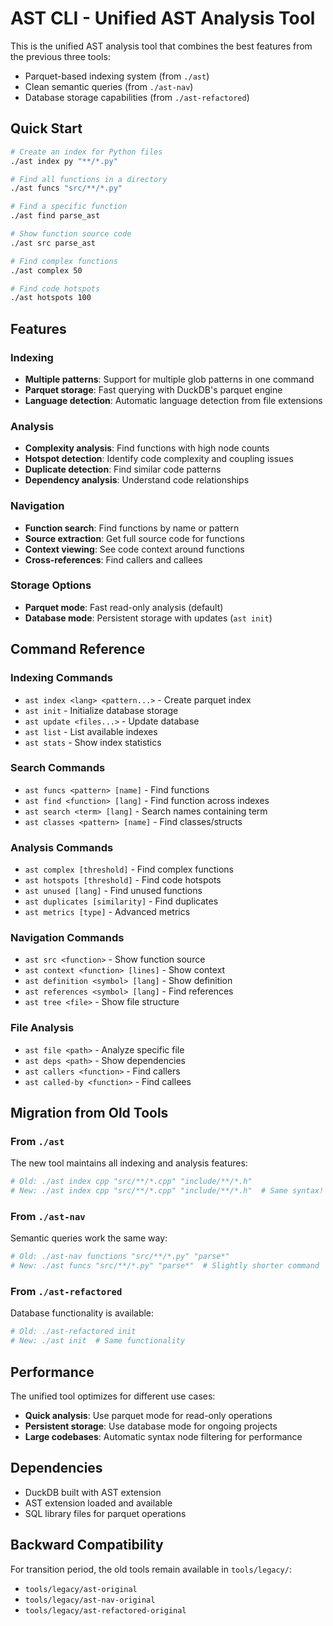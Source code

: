 # AST CLI - Unified AST Analysis Tool

This is the unified AST analysis tool that combines the best features from the previous three tools:
- Parquet-based indexing system (from `./ast`)
- Clean semantic queries (from `./ast-nav`) 
- Database storage capabilities (from `./ast-refactored`)

## Quick Start

```bash
# Create an index for Python files
./ast index py "**/*.py"

# Find all functions in a directory
./ast funcs "src/**/*.py"

# Find a specific function
./ast find parse_ast

# Show function source code
./ast src parse_ast

# Find complex functions
./ast complex 50

# Find code hotspots
./ast hotspots 100
```

## Features

### Indexing
- **Multiple patterns**: Support for multiple glob patterns in one command
- **Parquet storage**: Fast querying with DuckDB's parquet engine
- **Language detection**: Automatic language detection from file extensions

### Analysis
- **Complexity analysis**: Find functions with high node counts
- **Hotspot detection**: Identify code complexity and coupling issues
- **Duplicate detection**: Find similar code patterns
- **Dependency analysis**: Understand code relationships

### Navigation
- **Function search**: Find functions by name or pattern
- **Source extraction**: Get full source code for functions
- **Context viewing**: See code context around functions
- **Cross-references**: Find callers and callees

### Storage Options
- **Parquet mode**: Fast read-only analysis (default)
- **Database mode**: Persistent storage with updates (`ast init`)

## Command Reference

### Indexing Commands
- `ast index <lang> <pattern...>` - Create parquet index
- `ast init` - Initialize database storage
- `ast update <files...>` - Update database
- `ast list` - List available indexes
- `ast stats` - Show index statistics

### Search Commands
- `ast funcs <pattern> [name]` - Find functions
- `ast find <function> [lang]` - Find function across indexes
- `ast search <term> [lang]` - Search names containing term
- `ast classes <pattern> [name]` - Find classes/structs

### Analysis Commands
- `ast complex [threshold]` - Find complex functions
- `ast hotspots [threshold]` - Find code hotspots
- `ast unused [lang]` - Find unused functions
- `ast duplicates [similarity]` - Find duplicates
- `ast metrics [type]` - Advanced metrics

### Navigation Commands
- `ast src <function>` - Show function source
- `ast context <function> [lines]` - Show context
- `ast definition <symbol> [lang]` - Show definition
- `ast references <symbol> [lang]` - Find references
- `ast tree <file>` - Show file structure

### File Analysis
- `ast file <path>` - Analyze specific file
- `ast deps <path>` - Show dependencies
- `ast callers <function>` - Find callers
- `ast called-by <function>` - Find callees

## Migration from Old Tools

### From `./ast`
The new tool maintains all indexing and analysis features:
```bash
# Old: ./ast index cpp "src/**/*.cpp" "include/**/*.h"
# New: ./ast index cpp "src/**/*.cpp" "include/**/*.h"  # Same syntax!
```

### From `./ast-nav`
Semantic queries work the same way:
```bash
# Old: ./ast-nav functions "src/**/*.py" "parse*"
# New: ./ast funcs "src/**/*.py" "parse*"  # Slightly shorter command
```

### From `./ast-refactored`
Database functionality is available:
```bash
# Old: ./ast-refactored init
# New: ./ast init  # Same functionality
```

## Performance

The unified tool optimizes for different use cases:
- **Quick analysis**: Use parquet mode for read-only operations
- **Persistent storage**: Use database mode for ongoing projects
- **Large codebases**: Automatic syntax node filtering for performance

## Dependencies

- DuckDB built with AST extension
- AST extension loaded and available
- SQL library files for parquet operations

## Backward Compatibility

For transition period, the old tools remain available in `tools/legacy/`:
- `tools/legacy/ast-original`
- `tools/legacy/ast-nav-original` 
- `tools/legacy/ast-refactored-original`
